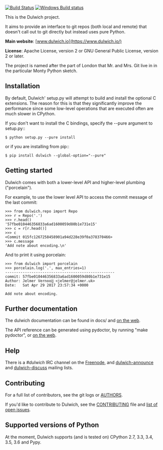 [![Build Status](https://travis-ci.org/jelmer/dulwich.png?branch=master)](https://travis-ci.org/jelmer/dulwich)
[![Windows Build status](https://ci.appveyor.com/api/projects/status/mob7g4vnrfvvoweb?svg=true)](https://ci.appveyor.com/project/jelmer/dulwich/branch/master)

This is the Dulwich project.

It aims to provide an interface to git repos (both local and remote) that
doesn't call out to git directly but instead uses pure Python.

**Main website**: [www.dulwich.io](https://www.dulwich.io/)

**License**: Apache License, version 2 or GNU General Public License, version 2 or later.

The project is named after the part of London that Mr. and Mrs. Git live in
in the particular Monty Python sketch.

Installation
------------

By default, Dulwich' setup.py will attempt to build and install the optional C
extensions. The reason for this is that they significantly improve the performance
since some low-level operations that are executed often are much slower in CPython.

If you don't want to install the C bindings, specify the --pure argument to setup.py::

    $ python setup.py --pure install

or if you are installing from pip::

    $ pip install dulwich --global-option="--pure"

Getting started
---------------

Dulwich comes with both a lower-level API and higher-level plumbing ("porcelain").

For example, to use the lower level API to access the commit message of the
last commit:

    >>> from dulwich.repo import Repo
    >>> r = Repo('.')
    >>> r.head()
    '57fbe010446356833a6ad1600059d80b1e731e15'
    >>> c = r[r.head()]
    >>> c
    <Commit 015fc1267258458901a94d228e39f0a378370466>
    >>> c.message
    'Add note about encoding.\n'

And to print it using porcelain:

    >>> from dulwich import porcelain
    >>> porcelain.log('.', max_entries=1)
    --------------------------------------------------
    commit: 57fbe010446356833a6ad1600059d80b1e731e15
    Author: Jelmer Vernooĳ <jelmer@jelmer.uk>
    Date:   Sat Apr 29 2017 23:57:34 +0000

    Add note about encoding.

Further documentation
---------------------

The dulwich documentation can be found in docs/ and
[on the web](https://www.dulwich.io/docs/).

The API reference can be generated using pydoctor, by running "make pydoctor",
or [on the web](https://www.dulwich.io/apidocs).

Help
----

There is a *#dulwich* IRC channel on the [Freenode](https://www.freenode.net/), and
[dulwich-announce](https://groups.google.com/forum/#!forum/dulwich-announce)
and [dulwich-discuss](https://groups.google.com/forum/#!forum/dulwich-discuss)
mailing lists.

Contributing
------------

For a full list of contributors, see the git logs or [AUTHORS](AUTHORS).

If you'd like to contribute to Dulwich, see the [CONTRIBUTING](CONTRIBUTING.md)
file and [list of open issues](https://github.com/jelmer/dulwich/issues).

Supported versions of Python
----------------------------

At the moment, Dulwich supports (and is tested on) CPython 2.7, 3.3, 3.4, 3.5, 3.6 and Pypy.
